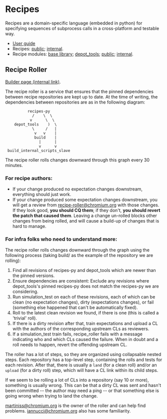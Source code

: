 # Recipes

Recipes are a domain-specific language (embedded in python) for specifying
sequences of subprocess calls in a cross-platform and testable way.

* [User guide](https://chromium.googlesource.com/external/github.com/luci/recipes-py/+/master/doc/user_guide.md)
* Recipes: [public](https://chromium.googlesource.com/chromium/tools/build.git/+/master/scripts/slave/recipes/);
  [internal](https://chrome-internal.googlesource.com/chrome/tools/build_limited/scripts/slave/+/master/recipes/).
* Recipe modules:
  [base library](https://chromium.googlesource.com/external/github.com/luci/recipes-py/+/master/recipe_modules/);
  [depot_tools](https://chromium.googlesource.com/chromium/tools/depot_tools/+/master/recipe_modules/);
  [public](https://chromium.googlesource.com/chromium/tools/build.git/+/master/scripts/slave/recipe_modules/);
  [internal](https://chrome-internal.googlesource.com/chrome/tools/build_limited/scripts/slave/+/master/recipe_modules/).

## Recipe Roller

[Builder page (internal link)](https://uberchromegw.corp.google.com/i/internal.infra.cron/builders/recipe-roller).

The recipe roller is a service that ensures that the pinned dependencies between
recipe repositories are kept up to date.  At the time of writing, the
dependencies between repositories are as in the following diagram:

              recipes-py
                /    \  \
               v      \  \
        depot_tools    )  \
                \     /   |
                 v   v    |
                 build    |
                   |      |
                   v      v
     build_internal_scripts_slave

The recipe roller rolls changes downward through this graph every 30 minutes.

### For recipe authors:

* If your change produced no expectation changes downstream, everything should
  just work.
* If your change produced some expectation changes downstream, you will get a
  review from recipe-roller@chromium.org with those changes.  If they look good,
  **you should CQ them**; if they don't, **you should revert the patch that
  caused them**.  Leaving a change un-rolled blocks other changes from being
  rolled, and will cause a build-up of changes that is hard to manage.

### For infra folks who need to understand more:

The recipe roller rolls changes downward through the graph using the following
process (taking build/ as the example of the repository we are rolling):

1. Find all revisions of recipes-py and depot\_tools which are newer than the
   pinned versions.
2. Ensure dependencies are consistent: Exclude any revisions where
   depot\_tools's pinned recipes-py does not match the recipes-py we are
   considering.
3. Run simulation\_test on each of these revisions, each of which can be clean
   (no expectation changes), dirty (expectations changes), or fail (something
   else happened that can't be automatically fixed).
4. Roll to the latest clean revision we found, if there is one (this is called a
   'trivial' roll).
5. If there is a dirty revision after that, train expectations and upload a CL
   with the authors of the corresponding upstream CLs as reviewers.
6. If a simulation\_test train fails, recipe\_roller fails with a message
   indicating who and which CLs caused the failure.  When in doubt and a roll
   needs to happen, revert the offending upstream CL.

The roller has a lot of steps, so they are organized using collapsable nested
steps.  Each repository has a top-level step, containing the rolls and tests
for each revision.  After that, there is usually a `land` (for a clean roll)
and/or an `upload` (for a dirty roll) step, which will have a CL link within its
child steps.

If we seem to be rolling a lot of CLs into a repository (say 10 or more),
something is usually wrong.  This can be that a dirty CL was sent and hasn't
been committed -- the author may need a ping -- or that something else is going
wrong when trying to land the change.

martiniss@chromium.org is the owner of the roller and can help find problems.
iannucci@chromium.org also has some familiarity.
